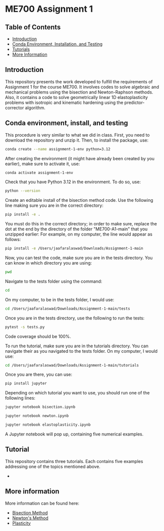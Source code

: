 


# ME700 Assignment 1

## Table of Contents

- [Introduction](#introduction)
- [Conda Environment, Installation, and Testing](#conda-environment-installation-and-testing)
- [Tutorials](#tutorials)
- [More Information](#more-information)

## Introduction
This repository presents the work developed to fulfill the requirements of Assignment 1 for the course ME700. It involves codes to solve algebraic and mechanical problems using the bisection and Newton-Raphson methods. Also, it contains a code to solve geometrically linear 1D elastoplasticity problems with isotropic and kinematic hardening using the predictor-corrector algorithm.


## Conda environment, install, and testing

This procedure is very similar to what we did in class. First, you need to download the repository and unzip it. Then, to install the package, use:

```bash
conda create --name assignment-1-env python=3.12
```

After creating the environment (it might have already been created by you earlier), make sure to activate it, use:

```bash
conda activate assignment-1-env
```

Check that you have Python 3.12 in the environment. To do so, use:

```bash
python --version
```

Create an editable install of the bisection method code. Use the following line making sure you are in the correct directory:

```bash
pip install -e .
```

You must do this in the correct directory; in order to make sure, replace the dot at the end by the directory of the folder "ME700-A1-main" that you unzipped earlier: For example, on my computer, the line would appear as follows:

```bash
pip install -e /Users/jaafaralaswad/Downloads/Assignment-1-main
```

Now, you can test the code, make sure you are in the tests directory. You can know in which directory you are using:

```bash
pwd
```

Navigate to the tests folder using the command:

```bash
cd
```

On my computer, to be in the tests folder, I would use:

```bash
cd /Users/jaafaralaswad/Downloads/Assignment-1-main/tests
```


Once you are in the tests directory, use the following to run the tests:

```bash
pytest -s tests.py
```

Code coverage should be 100%.

To run the tutorial, make sure you are in the tutorials directory. You can navigate their as you navigated to the tests folder. On my computer, I would use:

```bash
cd /Users/jaafaralaswad/Downloads/Assignment-1-main/tutorials
```

Once you are there, you can use:

```bash
pip install jupyter
```

Depending on which tutorial you want to use, you should run one of the following lines:

```bash
jupyter notebook bisection.ipynb
```

```bash
jupyter notebook newton.ipynb
```

```bash
jupyter notebook elastoplasticity.ipynb
```

A Jupyter notebook will pop up, containing five numerical examples.

## Tutorial

This repository contains three tutorials. Each contains five examples addressing one of the topics mentioned above.

- 

## More information

More information can be found here:

- [Bisection Method](https://en.wikipedia.org/wiki/Bisection_method)
- [Newton's Method](https://en.wikipedia.org/wiki/Newton%27s_method)
- [Plasticity](https://en.wikipedia.org/wiki/Plasticity_(physics))

